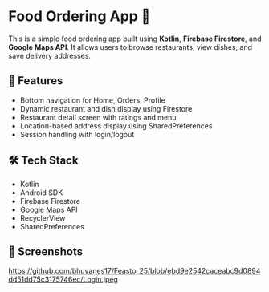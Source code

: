 # Food Ordering App 🍔

This is a simple food ordering app built using **Kotlin**, **Firebase Firestore**, and **Google Maps API**. It allows users to browse restaurants, view dishes, and save delivery addresses.

## 🚀 Features
- Bottom navigation for Home, Orders, Profile
- Dynamic restaurant and dish display using Firestore
- Restaurant detail screen with ratings and menu
- Location-based address display using SharedPreferences
- Session handling with login/logout

## 🛠️ Tech Stack
- Kotlin
- Android SDK
- Firebase Firestore
- Google Maps API
- RecyclerView
- SharedPreferences

## 📸 Screenshots
https://github.com/bhuvanes17/Feasto_25/blob/ebd9e2542caceabc9d0894dd51dd75c3175746ec/Login.jpeg
